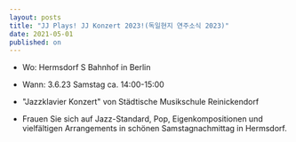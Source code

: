 ```yaml
---
layout: posts
title: "JJ Plays! JJ Konzert 2023!(독일현지 연주소식 2023)"
date: 2021-05-01
published: on
---
```


- Wo: Hermsdorf S Bahnhof in Berlin
- Wann: 3.6.23 Samstag ca. 14:00-15:00

- "Jazzklavier Konzert" von Städtische Musikschule Reinickendorf 

- Frauen Sie sich auf Jazz-Standard, Pop, Eigenkompositionen und vielfältigen Arrangements in schönen Samstagnachmittag in Hermsdorf.
